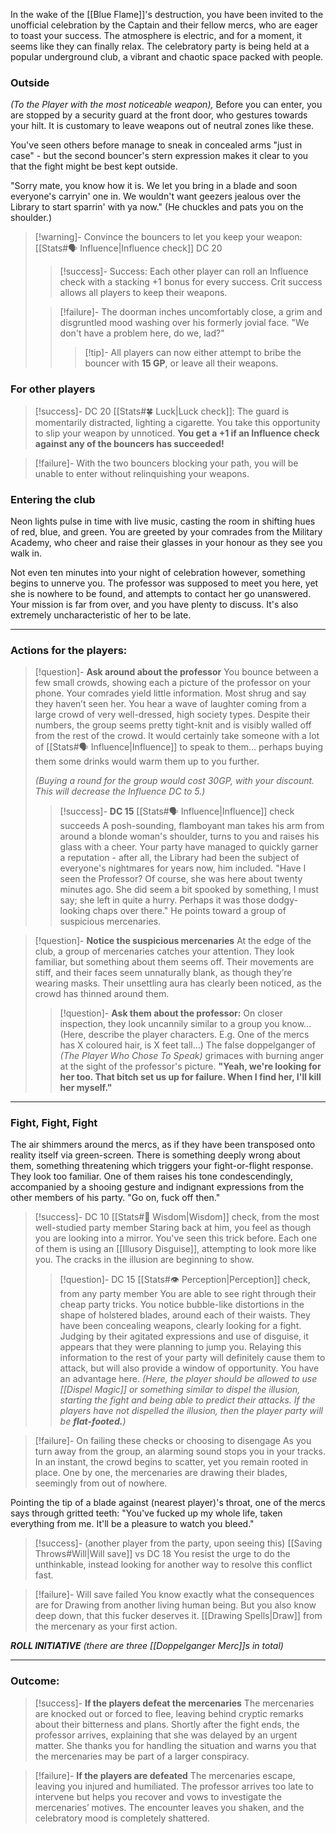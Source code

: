 In the wake of the [[Blue Flame]]'s destruction, you have been invited to the unofficial celebration by the Captain and their fellow mercs, who are eager to toast your success. The atmosphere is electric, and for a moment, it seems like they can finally relax. The celebratory party is being held at a popular underground club, a vibrant and chaotic space packed with people.

### Outside

*(To the Player with the most noticeable weapon),* Before you can enter, you are stopped by a security guard at the front door, who gestures towards your hilt. It is customary to leave weapons out of neutral zones like these.

You've seen others before manage to sneak in concealed arms "just in case" - but the second bouncer's stern expression makes it clear to you that the fight might be best kept outside.

"Sorry mate, you know how it is. We let you bring in a blade and soon everyone's carryin' one in. We wouldn't want geezers jealous over the Library to start sparrin' with ya now." (He chuckles and pats you on the shoulder.)


>[!warning]- Convince the bouncers to let you keep your weapon: [[Stats#🗣️ Influence|Influence check]] DC 20
>>[!success]- Success: Each other player can roll an Influence check with a stacking +1 bonus for every success. Crit success allows all players to keep their weapons.
>
>>[!failure]- The doorman inches uncomfortably close, a grim and disgruntled mood washing over his formerly jovial face. "We don't have a problem here, do we, lad?"
>>>[!tip]- All players can now either attempt to bribe the bouncer with **15 GP**, or leave all their weapons.

### For other players

>[!success]- DC 20 [[Stats#🍀 Luck|Luck check]]: The guard is momentarily distracted, lighting a cigarette. You take this opportunity to slip your weapon by unnoticed. **You get a +1 if an Influence check against any of the bouncers has succeeded!**

>[!failure]- With the two bouncers blocking your path, you will be unable to enter without relinquishing your weapons.
### Entering the club

Neon lights pulse in time with live music, casting the room in shifting hues of red, blue, and green. You are greeted by your comrades from the Military Academy, who cheer and raise their glasses in your honour as they see you walk in.

Not even ten minutes into your night of celebration however, something begins to unnerve you. The professor was supposed to meet you here, yet she is nowhere to be found, and attempts to contact her go unanswered. Your mission is far from over, and you have plenty to discuss. It's also extremely uncharacteristic of her to be late.

---
### Actions for the players:

>[!question]- **Ask around about the professor**
>You bounce between a few small crowds, showing each a picture of the professor on your phone. Your comrades yield little information. Most shrug and say they haven’t seen her. You hear a wave of laughter coming from a large crowd of very well-dressed, high society types. Despite their numbers, the group seems pretty tight-knit and is visibly walled off from the rest of the crowd.
>It would certainly take someone with a lot of [[Stats#🗣️ Influence|Influence]] to speak to them... perhaps buying them some drinks would warm them up to you further. 
>
>*(Buying a round for the group would cost 30GP, with your discount. This will decrease the Influence DC to 5.)*
>
>>[!success]- **DC 15** [[Stats#🗣️ Influence|Influence]] check succeeds
>>A posh-sounding, flamboyant man takes his arm from around a blonde woman's shoulder, turns to you and raises his glass with a cheer. Your party have managed to quickly garner a reputation - after all, the Library had been the subject of everyone's nightmares for years now, him included.
>>"Have I seen the Professor? Of course, she was here about twenty minutes ago. She did seem a bit spooked by something, I must say; she left in quite a hurry. Perhaps it was those dodgy-looking chaps over there."
>>He points toward a group of suspicious mercenaries.

>[!question]- **Notice the suspicious mercenaries**
>At the edge of the club, a group of mercenaries catches your attention. They look familiar, but something about them seems off. Their movements are stiff, and their faces seem unnaturally blank, as though they’re wearing masks. Their unsettling aura has clearly been noticed, as the crowd has thinned around them.
>>[!question]- **Ask them about the professor:**
>> On closer inspection, they look uncannily similar to a group you know...
>> (Here, describe the player characters. E.g. One of the mercs has X coloured hair, is X feet tall...)
>> The false doppelganger of *(The Player Who Chose To Speak)* grimaces with burning anger at the sight of the professor's picture. **"Yeah, we're looking for her too. That bitch set us up for failure. When I find her, I'll kill her myself."**


---

### Fight, Fight, Fight

The air shimmers around the mercs, as if they have been transposed onto reality itself via green-screen. There is something deeply wrong about them, something threatening which triggers your fight-or-flight response. They look too familiar.
One of them raises his tone condescendingly, accompanied by a shooing gesture and indignant expressions from the other members of his party. "Go on, fuck off then."

>[!success]- DC 10 [[Stats#🧠 Wisdom|Wisdom]] check, from the most well-studied party member
>Staring back at him, you feel as though you are looking into a mirror. You've seen this trick before. Each one of them is using an [[Illusory Disguise]], attempting to look more like you. The cracks in the illusion are beginning to show.
>>[!question]- DC 15 [[Stats#👁️ Perception|Perception]] check, from any party member
>>You are able to see right through their cheap party tricks. You notice bubble-like distortions in the shape of holstered blades, around each of their waists. They have been concealing weapons, clearly looking for a fight. Judging by their agitated expressions and use of disguise, it appears that they were planning to jump you. Relaying this information to the rest of your party will definitely cause them to attack, but will also provide a window of opportunity. You have an advantage here.
>>*(Here, the player should be allowed to use [[Dispel Magic]] or something similar to dispel the illusion, starting the fight and being able to predict their attacks. If the players have not dispelled the illusion, then the player party will be **flat-footed.**)*

>[!failure]- On failing these checks or choosing to disengage
>As you turn away from the group, an alarming sound stops you in your tracks. In an instant, the crowd begins to scatter, yet you remain rooted in place. One by one, the mercenaries are drawing their blades, seemingly from out of nowhere.

Pointing the tip of a blade against (nearest player)'s throat, one of the mercs says through gritted teeth:
"You've fucked up my whole life, taken everything from me. It'll be a pleasure to watch you bleed."


>[!success]- (another player from the party, upon seeing this) [[Saving Throws#Will|Will save]] vs DC 18
>You resist the urge to do the unthinkable, instead looking for another way to resolve this conflict fast.

>[!failure]- Will save failed
>You know exactly what the consequences are for Drawing from another living human being. But you also know deep down, that this fucker deserves it.
>[[Drawing Spells|Draw]] from the mercenary as your first action.


***ROLL INITIATIVE***
*(there are three [[Doppelganger Merc]]s in total)*

---

### Outcome:

>[!success]- **If the players defeat the mercenaries**
>The mercenaries are knocked out or forced to flee, leaving behind cryptic remarks about their bitterness and plans. Shortly after the fight ends, the professor arrives, explaining that she was delayed by an urgent matter. She thanks you for handling the situation and warns you that the mercenaries may be part of a larger conspiracy.

>[!failure]- **If the players are defeated**
>The mercenaries escape, leaving you injured and humiliated. The professor arrives too late to intervene but helps you recover and vows to investigate the mercenaries’ motives. The encounter leaves you shaken, and the celebratory mood is completely shattered.

